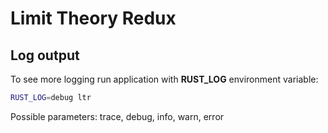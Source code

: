 # Limit Theory Redux

## Log output

To see more logging run application with **RUST_LOG** environment variable:

```bash
RUST_LOG=debug ltr
```
Possible parameters: trace, debug, info, warn, error
